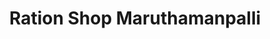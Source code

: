 ---
title: "Ration Shop Maruthamanpalli"
url: /pooyappally/ration-shop-maruthamanpalli/
shop: convenience
---